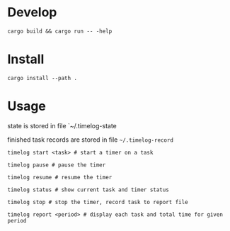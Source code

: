 # Develop

```
cargo build && cargo run -- -help
```


# Install

```
cargo install --path .
```

# Usage

state is stored in file `~/.timelog-state

finished task records are stored in file `~/.timelog-record`

```
timelog start <task> # start a timer on a task

timelog pause # pause the timer

timelog resume # resume the timer

timelog status # show current task and timer status

timelog stop # stop the timer, record task to report file

timelog report <period> # display each task and total time for given period
```


